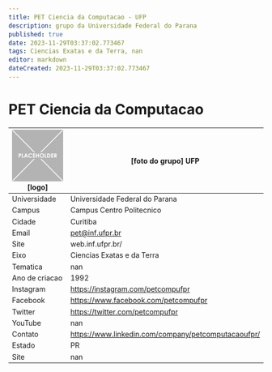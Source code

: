 ```yaml
---
title: PET Ciencia da Computacao - UFP
description: grupo da Universidade Federal do Parana
published: true
date: 2023-11-29T03:37:02.773467
tags: Ciencias Exatas e da Terra, nan
editor: markdown
dateCreated: 2023-11-29T03:37:02.773467
---
```


# PET Ciencia da Computacao


| ![placeholder.png](/placeholder.png) [logo] | [foto do grupo] UFP         |
| ------------------------------------------- | ------------------------------------------------- |
| Universidade                                | Universidade Federal do Parana      |
| Campus                                      | Campus Centro Politecnico            |
| Cidade                                      | Curitiba             |
| Email                                       | pet@inf.ufpr.br             |
| Site                                        | web.inf.ufpr.br/              |
| Eixo                                        | Ciencias Exatas e da Terra              |
| Tematica                                    | nan          |
| Ano de criacao                              | 1992        |
| Instagram                                   | https://instagram.com/petcompufpr         |
| Facebook                                    | https://www.facebook.com/petcompufpr          |
| Twitter                                     | https://twitter.com/petcompufpr           |
| YouTube                                     | nan           |
| Contato                                     | https://www.linkedin.com/company/petcomputacaoufpr/         |
| Estado                                      |  PR            |
| Site                                        | nan |
